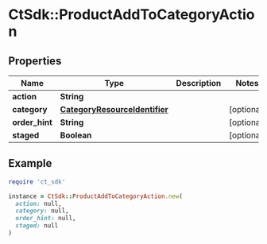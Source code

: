 # CtSdk::ProductAddToCategoryAction

## Properties

| Name | Type | Description | Notes |
| ---- | ---- | ----------- | ----- |
| **action** | **String** |  |  |
| **category** | [**CategoryResourceIdentifier**](CategoryResourceIdentifier.md) |  | [optional] |
| **order_hint** | **String** |  | [optional] |
| **staged** | **Boolean** |  | [optional] |

## Example

```ruby
require 'ct_sdk'

instance = CtSdk::ProductAddToCategoryAction.new(
  action: null,
  category: null,
  order_hint: null,
  staged: null
)
```


